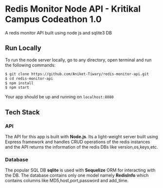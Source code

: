 # Redis Monitor Node API - Kritikal Campus Codeathon 1.0

A redis monitor API built using node js and sqlite3 DB

## Run Locally

To run the node server locally, go to any directory, open terminal and run the following commands:

```bash
$ git clone https://github.com/Aniket-Tiwary/redis-monitor-api.git
$ cd redis-monitor-api
$ npm install
$ npm start
```

Your app should be up and running on `localhost:8080`

## Tech Stack

### API

The API for this app is built with **Node.js**. Its a light-weight server built using Express framework and handles CRUD operations of the redis instances and the API returns the information of the redis DBs like version,os,keys,etc.

### Database

The popular SQL DB **sqlite** is used with **Sequelize** ORM for interacting with the DB. The database contains only one model namely **RedisInfo** which contains columns like MD5,host,port,password and add_time.
